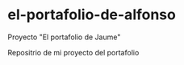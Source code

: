 # el-portafolio-de-alfonso
Proyecto "El portafolio de Jaume"

Repositrio de mi proyecto del portafolio
